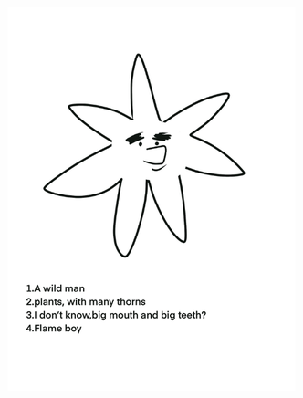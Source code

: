 ![Ji_1.jpg](https://github.com/Jitiancheng/Team2/blob/main/Character%20Design%20Reference/Ji_1.jpg)
